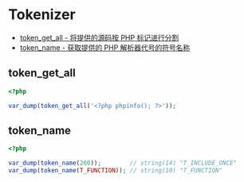# Tokenizer

* [token_get_all - 将提供的源码按 PHP 标记进行分割](#tokengetall)
* [token_name - 获取提供的 PHP 解析器代号的符号名称](#tokenname)

## token_get_all

```php
<?php

var_dump(token_get_all('<?php phpinfo(); ?>'));

```

## token_name

```php
<?php

var_dump(token_name(260));        // string(14) "T_INCLUDE_ONCE"
var_dump(token_name(T_FUNCTION)); // string(10) "T_FUNCTION"

```

